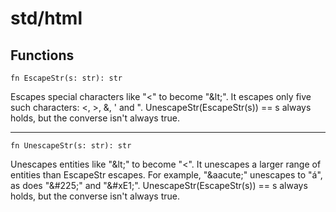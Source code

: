# std/html

## Functions

```jule
fn EscapeStr(s: str): str
```
Escapes special characters like "<" to become "\&lt;". It escapes only five such characters: <, >, &, ' and ". UnescapeStr(EscapeStr(s)) == s always holds, but the converse isn't always true.

---

```jule
fn UnescapeStr(s: str): str
```
Unescapes entities like "\&lt;" to become "<". It unescapes a larger range of entities than EscapeStr escapes. For example, "\&aacute;" unescapes to "á", as does "\&#225;" and "\&#xE1;". UnescapeStr(EscapeStr(s)) == s always holds, but the converse isn't always true.